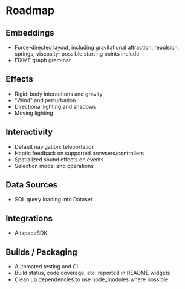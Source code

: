 # Roadmap

## Embeddings

- Force-directed layout, including gravitational attraction, repulsion, springs, viscosity; possible starting points include
- FIXME graph grammar

## Effects 

- Rigid-body interactions and gravity
- "Wind" and perturbation
- Directional lighting and shadows
- Moving lighting

## Interactivity
- Default navigation: teleportation
- Haptic feedback on supported browsers/controllers
- Spatialized sound effects on events
- Selection model and operations

## Data Sources

- SQL query loading into Dataset

## Integrations

- AltspaceSDK

## Builds / Packaging

- Automated testing and CI
- Build status, code coverage, etc. reported in README widgets
- Clean up dependencies to use node_modules where possible
